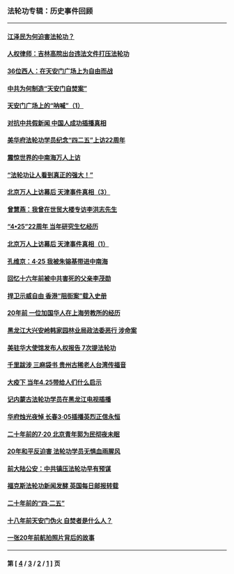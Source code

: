 ### 法轮功专辑：历史事件回顾
---
#### [江泽民为何迫害法轮功？](../../pages/nf5793/n13876324.md?05130430) 
#### [人权律师：吉林高院出台违法文件打压法轮功](../../pages/nf5793/n13825665.md?05130430) 
#### [36位西人：在天安门广场上为自由而战](../../pages/nf5793/n13390029.md?05130430) 
#### [中共为何制造“天安门自焚案”](../../pages/nf5793/n13183270.md?05130430) 
#### [天安门广场上的“呐喊”（1）](../../pages/nf5793/n13105277.md?05130430) 
#### [对抗中共假新闻 中国人成功插播真相](../../pages/nf5793/n12910618.md?05130430) 
#### [美华府法轮功学员纪念“四二五”上访22周年](../../pages/nf5793/n12904445.md?05130430) 
#### [震惊世界的中南海万人上访](../../pages/nf5793/n12903976.md?05130430) 
#### [“法轮功让人看到真正的强大！”](../../pages/nf5793/n12903195.md?05130430) 
#### [北京万人上访幕后 天津事件真相（3）](../../pages/nf5793/n12902807.md?05130430) 
#### [曾慧燕：我曾在世贸大楼专访李洪志先生](../../pages/nf5793/n12898729.md?05130430) 
#### [“4•25”22周年 当年研究生忆经历](../../pages/nf5793/n12894152.md?05130430) 
#### [北京万人上访幕后 天津事件真相（1）](../../pages/nf5793/n12885174.md?05130430) 
#### [孔维京：4·25 我被朱镕基带进中南海](../../pages/nf5793/n12864987.md?05130430) 
#### [回忆十六年前被中共害死的父亲李茂勋](../../pages/nf5793/n12880270.md?05130430) 
#### [捍卫示威自由 香港“阻街案”载入史册](../../pages/nf5793/n12811245.md?05130430) 
#### [20年前 一位加国华人在上海劳教所的经历](../../pages/nf5793/n12707932.md?05130430) 
#### [黑龙江大兴安岭韩家园林业局政法委恶行 涉命案](../../pages/nf5793/n12622815.md?05130430) 
#### [美驻华大使馆发布人权报告 7次提法轮功](../../pages/nf5793/n12520541.md?05130430) 
#### [千里跋涉 三麻袋书 贵州古稀老人台湾传福音](../../pages/nf5793/n12198750.md?05130430) 
#### [大疫下 当年4.25带给人们什么启示](../../pages/nf5793/n12058565.md?05130430) 
#### [记内蒙古法轮功学员在黑龙江电视插播](../../pages/nf5793/n11699194.md?05130430) 
#### [华府烛光夜悼 长春3·05插播英烈正信永恒](../../pages/nf5793/n11397432.md?05130430) 
#### [二十年前的7·20 北京青年郭为民彻夜未眠](../../pages/nf5793/n11354195.md?05130430) 
#### [20年和平反迫害 法轮功学员无惧血雨腥风](../../pages/nf5793/n11348279.md?05130430) 
#### [前大陆公安：中共镇压法轮功早有预谋](../../pages/nf5793/n11352168.md?05130430) 
#### [福克斯法轮功新闻发酵  英国每日邮报转载](../../pages/nf5793/n11285952.md?05130430) 
#### [二十年前的“四·二五”](../../pages/nf5793/n11207639.md?05130430) 
#### [十八年前天安门伪火 自焚者是什么人？](../../pages/nf5793/n10996556.md?05130430) 
#### [一张20年前航拍照片背后的故事](../../pages/nf5793/n10693797.md?05130430) 

---
#### 第 [ [4](./4.md?05130430) / [3](./3.md?05130430) / [2](./2.md?05130430) / [1](./1.md?05130430) ] 页
